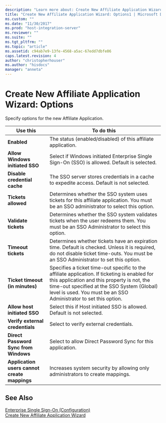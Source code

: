 ```yaml
---
description: "Learn more about: Create New Affiliate Application Wizard: Options"
title: "Create New Affiliate Application Wizard: Options1 | Microsoft Docs"
ms.custom: ""
ms.date: "11/30/2017"
ms.prod: "host-integration-server"
ms.reviewer: ""
ms.suite: ""
ms.tgt_pltfrm: ""
ms.topic: "article"
ms.assetid: c94ab7e9-13fe-4568-a5ac-67edd7dbfe06
caps.latest.revision: 4
author: "christopherhouser"
ms.author: "hisdocs"
manager: "anneta"
---
```

# Create New Affiliate Application Wizard: Options
Specify options for the new Affiliate Application.  
  
|Use this|To do this|  
|--------------|----------------|  
|**Enabled**|The status (enabled/disabled) of this affiliate application.|  
|**Allow Windows initiated SSO**|Select if Windows initiated Enterprise Single Sign-On (SSO) is allowed. Default is selected.|  
|**Disable credential cache**|The SSO server stores credentials in a cache to expedite access. Default is not selected.|  
|**Tickets allowed**|Determines whether the SSO system uses tickets for this affiliate application. You must be an SSO administrator to select this option.|  
|**Validate tickets**|Determines whether the SSO system validates tickets when the user redeems them. You must be an SSO Administrator to select this option.|  
|**Timeout tickets**|Determines whether tickets have an expiration time. Default is checked. Unless it is required, do not disable ticket time-outs. You must be an SSO Administrator to set this option.|  
|**Ticket timeout (in minutes)**|Specifies a ticket time-out specific to the affiliate application. If ticketing is enabled for this application and this property is not, the time-out specified at the SSO System (Global) level is used. You must be an SSO Administrator to set this option.|  
|**Allow host initiated SSO**|Select this if Host initiated SSO is allowed. Default is not selected.|  
|**Verify external credentials**|Select to verify external credentials.|  
|**Direct Password Sync from Windows**|Select to allow Direct Password Sync for this application.|  
|**Application users cannot create mappings**|Increases system security by allowing only administrators to create mappings.|  
  
## See Also  
 [Enterprise Single Sign-On (Configuration)](../core/enterprise-single-sign-on-configuration-1.md)   
 [Create New Affiliate Application Wizard](../core/create-new-affiliate-application-wizard2.md)
